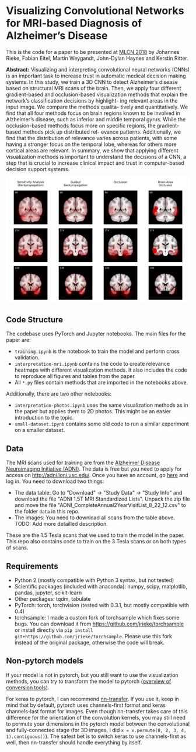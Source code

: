 # Visualizing Convolutional Networks for MRI-based Diagnosis of Alzheimer’s Disease

This is the code for a paper to be presented at [MLCN 2018](https://mlcn2018.com/) by Johannes Rieke, Fabian Eitel, Martin Weygandt, John-Dylan Haynes and Kerstin Ritter.

**Abstract:** Visualizing and interpreting convolutional neural networks (CNNs) is an important task to increase trust in automatic medical decision making systems. In this study, we train a 3D CNN to detect Alzheimer’s disease based on structural MRI scans of the brain. Then, we apply four different gradient-based and occlusion-based visualization methods that explain the network’s classification decisions by highlight- ing relevant areas in the input image. We compare the methods qualita- tively and quantitatively. We find that all four methods focus on brain regions known to be involved in Alzheimer’s disease, such as inferior and middle temporal gyrus. While the occlusion-based methods focus more on specific regions, the gradient-based methods pick up distributed rel- evance patterns. Additionally, we find that the distribution of relevance varies across patients, with some having a stronger focus on the temporal lobe, whereas for others more cortical areas are relevant. In summary, we show that applying different visualization methods is important to understand the decisions of a CNN, a step that is crucial to increase clinical impact and trust in computer-based decision support systems.

![Heatmaps](figures/heatmaps-ad.png)


## Code Structure

The codebase uses PyTorch and Jupyter notebooks. The main files for the paper are:

- `training.ipynb` is the notebook to train the model and perform cross validation.
- `interpretation-mri.ipynb` contains the code to create relevance heatmaps with different visualization methods. It also includes the code to reproduce all figures and tables from the paper.
- All `*.py` files contain methods that are imported in the notebooks above.

Additionally, there are two other notebooks:
- `interpretation-photos.ipynb` uses the same visualization methods as in the paper but applies them to 2D photos. This might be an easier introduction to the topic. 
- `small-dataset.ipynb` contains some old code to run a similar experiment on a smaller dataset.


## Data

The MRI scans used for training are from the [Alzheimer Disease Neuroimaging Initiative (ADNI)](http://adni.loni.usc.edu/). The data is free but you need to apply for access on http://adni.loni.usc.edu/. Once you have an account, go [here](http://adni.loni.usc.edu/data-samples/access-data/) and log in. You need to download two things:

- The data table: Go to "Download" -> "Study Data" -> "Study Info" and download the file "ADNI 1.5T MRI Standardized Lists". Unpack the zip file and move the file "ADNI_CompleteAnnual2YearVisitList_8_22_12.csv" to the folder `data` in this repo.
- The images: You need to download all scans from the table above. TODO: Add more detailled description. 

These are the 1.5 Tesla scans that we used to train the model in the paper. This repo also contains code to train on the 3 Tesla scans or on both types of scans. 



## Requirements

- Python 2 (mostly compatible with Python 3 syntax, but not tested)
- Scientific packages (included with anaconda): numpy, scipy, matplotlib, pandas, jupyter, scikit-learn
- Other packages: tqdm, tabulate
- PyTorch: torch, torchvision (tested with 0.3.1, but mostly compatible with 0.4)
- torchsample: I made a custom fork of torchsample which fixes some bugs. You can download it from https://github.com/jrieke/torchsample or install directly via `pip install git+https://github.com/jrieke/torchsample`. Please use this fork instead of the original package, otherwise the code will break. 



## Non-pytorch models
If your model is not in pytorch, but you still want to use the visualization methods, you can try to transform the model to pytorch ([overview of conversion tools](https://github.com/ysh329/deep-learning-model-convertor)).

For keras to pytorch, I can recommend [nn-transfer](https://github.com/gzuidhof/nn-transfer). If you use it, keep in mind that by default, pytorch uses channels-first format and keras channels-last format for images. Even though nn-transfer takes care of this difference for the orientation of the convolution kernels, you may still need to permute your dimensions in the pytorch model between the convolutional and fully-connected stage (for 3D images, I did `x = x.permute(0, 2, 3, 4, 1).contiguous()`). The safest bet is to switch keras to use channels-first as well, then nn-transfer should handle everything by itself.
